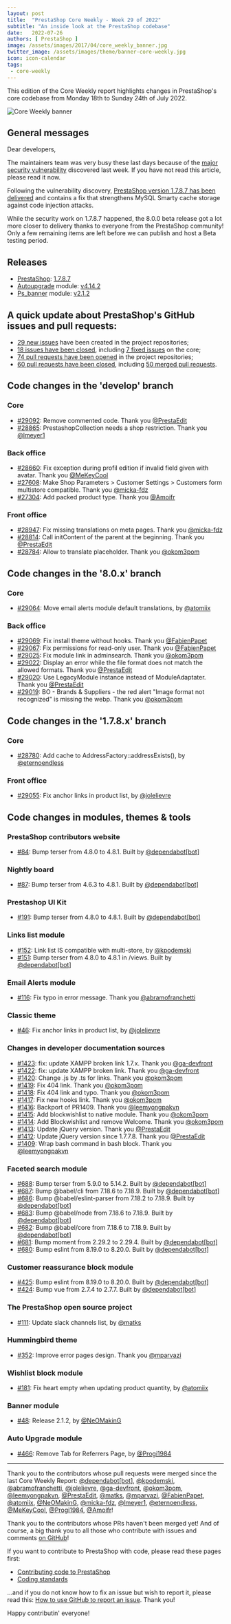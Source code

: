 ```yaml
---
layout: post
title:  "PrestaShop Core Weekly - Week 29 of 2022"
subtitle: "An inside look at the PrestaShop codebase"
date:   2022-07-26
authors: [ PrestaShop ]
image: /assets/images/2017/04/core_weekly_banner.jpg
twitter_image: /assets/images/theme/banner-core-weekly.jpg
icon: icon-calendar
tags:
 - core-weekly
---
```


This edition of the Core Weekly report highlights changes in PrestaShop's core codebase from Monday 18th to Sunday 24th of July 2022.

![Core Weekly banner](/assets/images/2018/12/banner-core-weekly.jpg)

## General messages

Dear developers,

The maintainers team was very busy these last days because of the [major security vulnerability](https://build.prestashop.com/news/major-security-vulnerability-on-prestashop-websites/) discovered last week. If you have not read this article, please read it now.

Following the vulnerability discovery, [PrestaShop version 1.7.8.7 has been delivered](https://build.prestashop.com/news/prestashop-1-7-8-7-maintenance-release/) and contains a fix that strengthens MySQL Smarty cache storage against code injection attacks.

While the security work on 1.7.8.7 happened, the 8.0.0 beta release got a lot more closer to delivery thanks to everyone from the PrestaShop community! Only a few remaining items are left before we can publish and host a Beta testing period.


## Releases

* [PrestaShop](https://github.com/PrestaShop/PrestaShop): [1.7.8.7](https://github.com/PrestaShop/PrestaShop/releases/tag/1.7.8.7)
* [Autoupgrade](https://github.com/PrestaShop/autoupgrade) module: [v4.14.2](https://github.com/PrestaShop/autoupgrade/releases/tag/v4.14.2)
* [Ps_banner](https://github.com/PrestaShop/ps_banner) module: [v2.1.2](https://github.com/PrestaShop/ps_banner/releases/tag/v2.1.2)


## A quick update about PrestaShop's GitHub issues and pull requests:

- [29 new issues](https://github.com/search?q=org%3APrestaShop+is%3Apublic++-repo%3Aprestashop%2Fprestashop.github.io++is%3Aissue+created%3A2022-07-18..2022-07-24) have been created in the project repositories;
- [18 issues have been closed](https://github.com/search?q=org%3APrestaShop+is%3Apublic++-repo%3Aprestashop%2Fprestashop.github.io++is%3Aissue+closed%3A2022-07-18..2022-07-24), including [7 fixed issues](https://github.com/search?q=org%3APrestaShop+is%3Apublic++-repo%3Aprestashop%2Fprestashop.github.io++is%3Aissue+label%3Afixed+closed%3A2022-07-18..2022-07-24) on the core;
- [74 pull requests have been opened](https://github.com/search?q=org%3APrestaShop+is%3Apublic++-repo%3Aprestashop%2Fprestashop.github.io++is%3Apr+created%3A2022-07-18..2022-07-24) in the project repositories;
- [60 pull requests have been closed](https://github.com/search?q=org%3APrestaShop+is%3Apublic++-repo%3Aprestashop%2Fprestashop.github.io++is%3Apr+closed%3A2022-07-18..2022-07-24), including [50 merged pull requests](https://github.com/search?q=org%3APrestaShop+is%3Apublic++-repo%3Aprestashop%2Fprestashop.github.io++is%3Apr+merged%3A2022-07-18..2022-07-24).
        


## Code changes in the 'develop' branch


### Core
* [#29092](https://github.com/PrestaShop/PrestaShop/pull/29092): Remove commented code. Thank you [@PrestaEdit](https://github.com/PrestaEdit)
* [#28865](https://github.com/PrestaShop/PrestaShop/pull/28865): PrestashopCollection needs a shop restriction. Thank you [@lmeyer1](https://github.com/lmeyer1)


### Back office
* [#28660](https://github.com/PrestaShop/PrestaShop/pull/28660): Fix exception during profil edition if invalid field given with avatar. Thank you [@MeKeyCool](https://github.com/MeKeyCool)
* [#27608](https://github.com/PrestaShop/PrestaShop/pull/27608): Make Shop Parameters > Customer Settings > Customers form multistore compatible. Thank you [@micka-fdz](https://github.com/micka-fdz)
* [#27304](https://github.com/PrestaShop/PrestaShop/pull/27304): Add packed product type. Thank you [@Amoifr](https://github.com/Amoifr)


### Front office
* [#28947](https://github.com/PrestaShop/PrestaShop/pull/28947): Fix missing translations on meta pages. Thank you [@micka-fdz](https://github.com/micka-fdz)
* [#28814](https://github.com/PrestaShop/PrestaShop/pull/28814): Call initContent of the parent at the beginning. Thank you [@PrestaEdit](https://github.com/PrestaEdit)
* [#28784](https://github.com/PrestaShop/PrestaShop/pull/28784): Allow to translate placeholder. Thank you [@okom3pom](https://github.com/okom3pom)


## Code changes in the '8.0.x' branch


### Core
* [#29064](https://github.com/PrestaShop/PrestaShop/pull/29064): Move email alerts module default translations, by [@atomiix](https://github.com/atomiix)


### Back office
* [#29069](https://github.com/PrestaShop/PrestaShop/pull/29069): Fix install theme without hooks. Thank you [@FabienPapet](https://github.com/FabienPapet)
* [#29067](https://github.com/PrestaShop/PrestaShop/pull/29067): Fix permissions for read-only user. Thank you [@FabienPapet](https://github.com/FabienPapet)
* [#29025](https://github.com/PrestaShop/PrestaShop/pull/29025): Fix module link in adminsearch. Thank you [@okom3pom](https://github.com/okom3pom)
* [#29022](https://github.com/PrestaShop/PrestaShop/pull/29022): Display an error while the file format does not match the allowed formats. Thank you [@PrestaEdit](https://github.com/PrestaEdit)
* [#29020](https://github.com/PrestaShop/PrestaShop/pull/29020): Use LegacyModule instance instead of ModuleAdaptater. Thank you [@PrestaEdit](https://github.com/PrestaEdit)
* [#29019](https://github.com/PrestaShop/PrestaShop/pull/29019): BO - Brands & Suppliers - the red alert "Image format not recognized" is missing the webp. Thank you [@okom3pom](https://github.com/okom3pom)


## Code changes in the '1.7.8.x' branch


### Core
* [#28780](https://github.com/PrestaShop/PrestaShop/pull/28780): Add cache to AddressFactory::addressExists(), by [@eternoendless](https://github.com/eternoendless)


### Front office
* [#29055](https://github.com/PrestaShop/PrestaShop/pull/29055): Fix anchor links in product list, by [@jolelievre](https://github.com/jolelievre)


## Code changes in modules, themes & tools


### PrestaShop contributors website
* [#84](https://github.com/PrestaShop/TopContributors/pull/84): Bump terser from 4.8.0 to 4.8.1. Built by [@dependabot[bot]](https://github.com/apps/dependabot)


### Nightly board
* [#87](https://github.com/PrestaShop/nightly-board/pull/87): Bump terser from 4.6.3 to 4.8.1. Built by [@dependabot[bot]](https://github.com/apps/dependabot)


### Prestashop UI Kit
* [#191](https://github.com/PrestaShop/prestashop-ui-kit/pull/191): Bump terser from 4.8.0 to 4.8.1. Built by [@dependabot[bot]](https://github.com/apps/dependabot)


### Links list module
* [#152](https://github.com/PrestaShop/ps_linklist/pull/152): Link list IS compatible with multi-store, by [@kpodemski](https://github.com/kpodemski)
* [#151](https://github.com/PrestaShop/ps_linklist/pull/151): Bump terser from 4.8.0 to 4.8.1 in /views. Built by [@dependabot[bot]](https://github.com/apps/dependabot)


### Email Alerts module
* [#116](https://github.com/PrestaShop/ps_emailalerts/pull/116): Fix typo in error message. Thank you [@abramofranchetti](https://github.com/abramofranchetti)


### Classic theme
* [#46](https://github.com/PrestaShop/classic-theme/pull/46): Fix anchor links in product list, by [@jolelievre](https://github.com/jolelievre)


### Changes in developer documentation sources
* [#1423](https://github.com/PrestaShop/docs/pull/1423): fix: update XAMPP broken link 1.7.x. Thank you [@ga-devfront](https://github.com/ga-devfront)
* [#1422](https://github.com/PrestaShop/docs/pull/1422): fix: update XAMPP broken link. Thank you [@ga-devfront](https://github.com/ga-devfront)
* [#1420](https://github.com/PrestaShop/docs/pull/1420): Change .js by .ts for links. Thank you [@okom3pom](https://github.com/okom3pom)
* [#1419](https://github.com/PrestaShop/docs/pull/1419): Fix 404 link. Thank you [@okom3pom](https://github.com/okom3pom)
* [#1418](https://github.com/PrestaShop/docs/pull/1418): Fix 404 link and typo. Thank you [@okom3pom](https://github.com/okom3pom)
* [#1417](https://github.com/PrestaShop/docs/pull/1417): Fix new hooks link. Thank you [@okom3pom](https://github.com/okom3pom)
* [#1416](https://github.com/PrestaShop/docs/pull/1416): Backport of  PR1409. Thank you [@leemyongpakvn](https://github.com/leemyongpakvn)
* [#1415](https://github.com/PrestaShop/docs/pull/1415): Add blockwishlist to native module. Thank you [@okom3pom](https://github.com/okom3pom)
* [#1414](https://github.com/PrestaShop/docs/pull/1414): Add Blockwishlist and remove Welcome. Thank you [@okom3pom](https://github.com/okom3pom)
* [#1413](https://github.com/PrestaShop/docs/pull/1413): Update jQuery version. Thank you [@PrestaEdit](https://github.com/PrestaEdit)
* [#1412](https://github.com/PrestaShop/docs/pull/1412): Update jQuery version since 1.7.7.8. Thank you [@PrestaEdit](https://github.com/PrestaEdit)
* [#1409](https://github.com/PrestaShop/docs/pull/1409): Wrap bash command in bash block. Thank you [@leemyongpakvn](https://github.com/leemyongpakvn)


### Faceted search module
* [#688](https://github.com/PrestaShop/ps_facetedsearch/pull/688): Bump terser from 5.9.0 to 5.14.2. Built by [@dependabot[bot]](https://github.com/apps/dependabot)
* [#687](https://github.com/PrestaShop/ps_facetedsearch/pull/687): Bump @babel/cli from 7.18.6 to 7.18.9. Built by [@dependabot[bot]](https://github.com/apps/dependabot)
* [#686](https://github.com/PrestaShop/ps_facetedsearch/pull/686): Bump @babel/eslint-parser from 7.18.2 to 7.18.9. Built by [@dependabot[bot]](https://github.com/apps/dependabot)
* [#683](https://github.com/PrestaShop/ps_facetedsearch/pull/683): Bump @babel/node from 7.18.6 to 7.18.9. Built by [@dependabot[bot]](https://github.com/apps/dependabot)
* [#682](https://github.com/PrestaShop/ps_facetedsearch/pull/682): Bump @babel/core from 7.18.6 to 7.18.9. Built by [@dependabot[bot]](https://github.com/apps/dependabot)
* [#681](https://github.com/PrestaShop/ps_facetedsearch/pull/681): Bump moment from 2.29.2 to 2.29.4. Built by [@dependabot[bot]](https://github.com/apps/dependabot)
* [#680](https://github.com/PrestaShop/ps_facetedsearch/pull/680): Bump eslint from 8.19.0 to 8.20.0. Built by [@dependabot[bot]](https://github.com/apps/dependabot)


### Customer reassurance block module
* [#425](https://github.com/PrestaShop/blockreassurance/pull/425): Bump eslint from 8.19.0 to 8.20.0. Built by [@dependabot[bot]](https://github.com/apps/dependabot)
* [#424](https://github.com/PrestaShop/blockreassurance/pull/424): Bump vue from 2.7.4 to 2.7.7. Built by [@dependabot[bot]](https://github.com/apps/dependabot)


### The PrestaShop open source project
* [#111](https://github.com/PrestaShop/open-source/pull/111): Update slack channels list, by [@matks](https://github.com/matks)


### Hummingbird theme
* [#352](https://github.com/PrestaShop/hummingbird/pull/352): Improve error pages design. Thank you [@mparvazi](https://github.com/mparvazi)


### Wishlist block module
* [#181](https://github.com/PrestaShop/blockwishlist/pull/181): Fix heart empty when updating product quantity, by [@atomiix](https://github.com/atomiix)


### Banner module
* [#48](https://github.com/PrestaShop/ps_banner/pull/48): Release 2.1.2, by [@NeOMakinG](https://github.com/NeOMakinG)


### Auto Upgrade module
* [#466](https://github.com/PrestaShop/autoupgrade/pull/466): Remove Tab for Referrers Page, by [@Progi1984](https://github.com/Progi1984)


<hr />

Thank you to the contributors whose pull requests were merged since the last Core Weekly Report: [@dependabot[bot]](https://github.com/apps/dependabot), [@kpodemski](https://github.com/kpodemski), [@abramofranchetti](https://github.com/abramofranchetti), [@jolelievre](https://github.com/jolelievre), [@ga-devfront](https://github.com/ga-devfront), [@okom3pom](https://github.com/okom3pom), [@leemyongpakvn](https://github.com/leemyongpakvn), [@PrestaEdit](https://github.com/PrestaEdit), [@matks](https://github.com/matks), [@mparvazi](https://github.com/mparvazi), [@FabienPapet](https://github.com/FabienPapet), [@atomiix](https://github.com/atomiix), [@NeOMakinG](https://github.com/NeOMakinG), [@micka-fdz](https://github.com/micka-fdz), [@lmeyer1](https://github.com/lmeyer1), [@eternoendless](https://github.com/eternoendless), [@MeKeyCool](https://github.com/MeKeyCool), [@Progi1984](https://github.com/Progi1984), [@Amoifr](https://github.com/Amoifr)!

Thank you to the contributors whose PRs haven't been merged yet! And of course, a big thank you to all those who contribute with issues and comments [on GitHub](https://github.com/PrestaShop/PrestaShop)!

If you want to contribute to PrestaShop with code, please read these pages first:

 * [Contributing code to PrestaShop](https://devdocs.prestashop.com/8/contribute/contribution-guidelines/)
 * [Coding standards](https://devdocs.prestashop.com/8/development/coding-standards/)

...and if you do not know how to fix an issue but wish to report it, please read this: [How to use GitHub to report an issue](https://devdocs.prestashop.com/8/contribute/contribute-reporting-issues/). Thank you!

Happy contributin' everyone!

